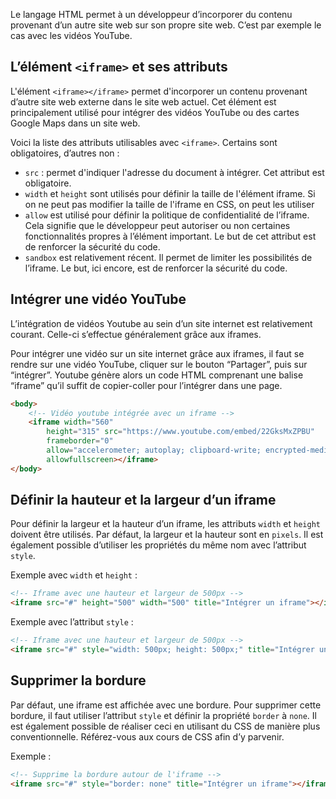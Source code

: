 Le langage HTML permet à un développeur d’incorporer du contenu provenant d’un autre site web sur son propre site web. C’est par exemple le cas avec les vidéos YouTube.

## L’élément ```<iframe>``` et ses attributs

L'élément ```<iframe></iframe>``` permet d'incorporer un contenu provenant d’autre site web externe dans le site web actuel. Cet élément est principalement utilisé pour intégrer des vidéos YouTube ou des cartes Google Maps dans un site web.

Voici la liste des attributs utilisables avec ```<iframe>```. Certains sont obligatoires, d’autres non :

- ```src``` : permet d'indiquer l'adresse du document à intégrer. Cet attribut est obligatoire.
- ```width``` et ```height``` sont utilisés pour définir la taille de l'élément iframe. Si on ne peut pas modifier la taille de l'iframe en CSS, on peut les utiliser
- ```allow``` est utilisé pour définir la politique de confidentialité de l’iframe. Cela signifie que le développeur peut autoriser ou non certaines fonctionnalités propres à l’élément important. Le but de cet attribut est de renforcer la sécurité du code.
- ```sandbox``` est relativement récent. Il permet de limiter les possibilités de l’iframe. Le but, ici encore, est de renforcer la sécurité du code.

## Intégrer une vidéo YouTube

L’intégration de vidéos Youtube au sein d’un site internet est relativement courant. Celle-ci s’effectue généralement grâce aux iframes.

Pour intégrer une vidéo sur un site internet grâce aux iframes, il faut se rendre sur une vidéo YouTube, cliquer sur le bouton “Partager”, puis sur “intégrer”. Youtube génère alors un code HTML comprenant une balise “iframe” qu’il suffit de copier-coller pour l’intégrer dans une page.

```html
<body>
    <!-- Vidéo youtube intégrée avec un iframe -->
    <iframe width="560" 
        height="315" src="https://www.youtube.com/embed/22GksMxZPBU" 
        frameborder="0"
        allow="accelerometer; autoplay; clipboard-write; encrypted-media; gyroscope; picture-in-picture"
        allowfullscreen></iframe>
</body>
```

## Définir la hauteur et la largeur d’un iframe

Pour définir la largeur et la hauteur d’un iframe, les attributs ```width``` et ```height``` doivent être utilisés. Par défaut, la largeur et la hauteur sont en ```pixels```. Il est également possible d’utiliser les propriétés du même nom avec l’attribut ```style```.


Exemple avec ```width``` et ```height``` :

```html
<!-- Iframe avec une hauteur et largeur de 500px -->
<iframe src="#" height="500" width="500" title="Intégrer un iframe"></iframe>
```

Exemple avec l’attribut ```style``` :

```html
<!-- Iframe avec une hauteur et largeur de 500px -->
<iframe src="#" style="width: 500px; height: 500px;" title="Intégrer un iframe"></iframe>
```

## Supprimer la bordure

Par défaut, une iframe est affichée avec une bordure. Pour supprimer cette bordure, il faut utiliser l’attribut ```style``` et définir la propriété ```border``` à ```none```. Il est également possible de réaliser ceci en utilisant du CSS de manière plus conventionnelle. Référez-vous aux cours de CSS afin d’y parvenir.

Exemple :

```html
<!-- Supprime la bordure autour de l'iframe -->
<iframe src="#" style="border: none" title="Intégrer un iframe"></iframe>
```